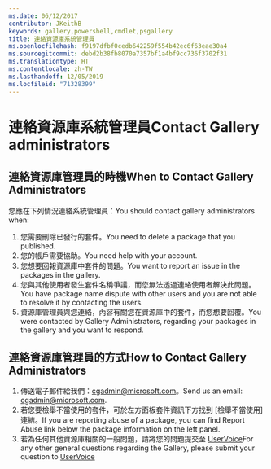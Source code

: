 ```yaml
---
ms.date: 06/12/2017
contributor: JKeithB
keywords: gallery,powershell,cmdlet,psgallery
title: 連絡資源庫系統管理員
ms.openlocfilehash: f9197dfbf0cedb642259f554b42ec6f63eae30a4
ms.sourcegitcommit: debd2b38fb8070a7357bf1a4bf9cc736f3702f31
ms.translationtype: HT
ms.contentlocale: zh-TW
ms.lasthandoff: 12/05/2019
ms.locfileid: "71328399"
---
```

# <a name="contact-gallery-administrators"></a><span data-ttu-id="857a1-103">連絡資源庫系統管理員</span><span class="sxs-lookup"><span data-stu-id="857a1-103">Contact Gallery administrators</span></span>

## <a name="when-to-contact-gallery-administrators"></a><span data-ttu-id="857a1-104">連絡資源庫管理員的時機</span><span class="sxs-lookup"><span data-stu-id="857a1-104">When to Contact Gallery Administrators</span></span>

<span data-ttu-id="857a1-105">您應在下列情況連絡系統管理員︰</span><span class="sxs-lookup"><span data-stu-id="857a1-105">You should contact gallery administrators when:</span></span>

1. <span data-ttu-id="857a1-106">您需要刪除已發行的套件。</span><span class="sxs-lookup"><span data-stu-id="857a1-106">You need to delete a package that you published.</span></span>
2. <span data-ttu-id="857a1-107">您的帳戶需要協助。</span><span class="sxs-lookup"><span data-stu-id="857a1-107">You need help with your account.</span></span>
3. <span data-ttu-id="857a1-108">您想要回報資源庫中套件的問題。</span><span class="sxs-lookup"><span data-stu-id="857a1-108">You want to report an issue in the packages in the gallery.</span></span>
4. <span data-ttu-id="857a1-109">您與其他使用者發生套件名稱爭議，而您無法透過連絡使用者解決此問題。</span><span class="sxs-lookup"><span data-stu-id="857a1-109">You have package name dispute with other users and you are not able to resolve it by contacting the users.</span></span>
5. <span data-ttu-id="857a1-110">資源庫管理員與您連絡，內容有關您在資源庫中的套件，而您想要回覆。</span><span class="sxs-lookup"><span data-stu-id="857a1-110">You were contacted by Gallery Administrators, regarding your packages in the gallery and you want to respond.</span></span>

## <a name="how-to-contact-gallery-administrators"></a><span data-ttu-id="857a1-111">連絡資源庫管理員的方式</span><span class="sxs-lookup"><span data-stu-id="857a1-111">How to Contact Gallery Administrators</span></span>

1. <span data-ttu-id="857a1-112">傳送電子郵件給我們：cgadmin@microsoft.com。</span><span class="sxs-lookup"><span data-stu-id="857a1-112">Send us an email: cgadmin@microsoft.com.</span></span>
2. <span data-ttu-id="857a1-113">若您要檢舉不當使用的套件，可於左方面板套件資訊下方找到 [檢舉不當使用] 連結。</span><span class="sxs-lookup"><span data-stu-id="857a1-113">If you are reporting abuse of a package, you can find Report Abuse link below the package information on the left panel.</span></span>
3. <span data-ttu-id="857a1-114">若為任何其他資源庫相關的一般問題，請將您的問題提交至 [UserVoice](http://windowsserver.uservoice.com/forums/301869-powershell)</span><span class="sxs-lookup"><span data-stu-id="857a1-114">For any other general questions regarding the Gallery, please submit your question to [UserVoice](http://windowsserver.uservoice.com/forums/301869-powershell)</span></span>
